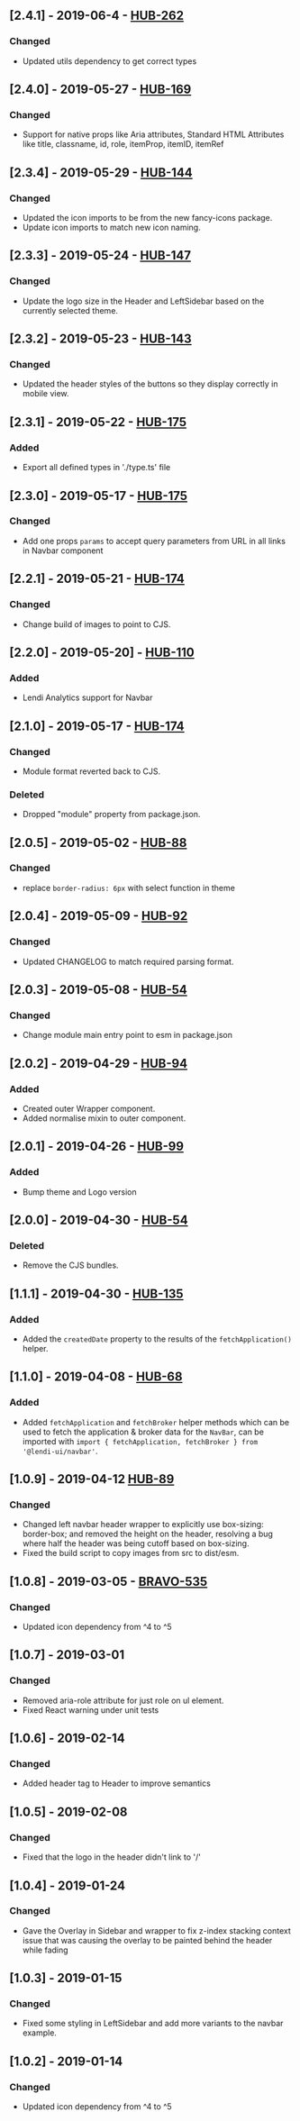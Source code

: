 ## [2.4.1] - 2019-06-4 - [HUB-262](https://creditandfinance.atlassian.net/browse/HUB-262)
### Changed
- Updated utils dependency to get correct types

## [2.4.0] - 2019-05-27 - [HUB-169](https://creditandfinance.atlassian.net/browse/HUB-169)
### Changed
- Support for native props like Aria attributes, Standard HTML Attributes like title, classname, id, role, itemProp, itemID, itemRef

## [2.3.4] - 2019-05-29 - [HUB-144](https://creditandfinance.atlassian.net/browse/HUB-144)
### Changed
- Updated the icon imports to be from the new fancy-icons package.
- Update icon imports to match new icon naming.

## [2.3.3] - 2019-05-24 - [HUB-147](https://creditandfinance.atlassian.net/browse/HUB-147)
### Changed
- Update the logo size in the Header and LeftSidebar based on the currently selected theme.

## [2.3.2] - 2019-05-23 - [HUB-143](https://creditandfinance.atlassian.net/browse/HUB-143)
### Changed
- Updated the header styles of the buttons so they display correctly in mobile view.

## [2.3.1] - 2019-05-22 - [HUB-175](https://creditandfinance.atlassian.net/browse/HUB-175)
### Added
- Export all defined types in './type.ts' file

## [2.3.0] - 2019-05-17 - [HUB-175](https://creditandfinance.atlassian.net/browse/HUB-175)
### Changed
- Add one props `params` to accept query parameters from URL in all links in Navbar component

## [2.2.1] - 2019-05-21 - [HUB-174](https://creditandfinance.atlassian.net/browse/HUB-174)
### Changed
- Change build of images to point to CJS.

## [2.2.0] - 2019-05-20] - [HUB-110](https://creditandfinance.atlassian.net/browse/HUB-110)
### Added
- Lendi Analytics support for Navbar

## [2.1.0] - 2019-05-17 - [HUB-174](https://creditandfinance.atlassian.net/browse/HUB-174)
### Changed
- Module format reverted back to CJS.

### Deleted
- Dropped "module" property from package.json.

## [2.0.5] - 2019-05-02 - [HUB-88](https://creditandfinance.atlassian.net/browse/HUB-88)
### Changed
- replace `border-radius: 6px` with select function in theme

## [2.0.4] - 2019-05-09 - [HUB-92](https://creditandfinance.atlassian.net/browse/HUB-92)
### Changed
- Updated CHANGELOG to match required parsing format.

## [2.0.3] - 2019-05-08 - [HUB-54](https://creditandfinance.atlassian.net/browse/HUB-54)
### Changed
- Change module main entry point to esm in package.json

## [2.0.2] - 2019-04-29 - [HUB-94](https://creditandfinance.atlassian.net/browse/HUB-94)
### Added
- Created outer Wrapper component.
- Added normalise mixin to outer component.

## [2.0.1] - 2019-04-26 - [HUB-99](https://creditandfinance.atlassian.net/browse/HUB-99)
### Added
- Bump theme and Logo version

## [2.0.0] - 2019-04-30 - [HUB-54](https://creditandfinance.atlassian.net/browse/HUB-54)
 
### Deleted
- Remove the CJS bundles.

## [1.1.1] - 2019-04-30 - [HUB-135](https://creditandfinance.atlassian.net/browse/HUB-135)
### Added
- Added the `createdDate` property to the results of the `fetchApplication()` helper.

## [1.1.0] - 2019-04-08 - [HUB-68](https://creditandfinance.atlassian.net/browse/HUB-68)
### Added
- Added `fetchApplication` and `fetchBroker` helper methods which can be used to fetch the application & broker data for the `NavBar`, can be imported with `import { fetchApplication, fetchBroker } from '@lendi-ui/navbar'`.

## [1.0.9] - 2019-04-12 [HUB-89](https://creditandfinance.atlassian.net/browse/HUB-89)
### Changed
- Changed left navbar header wrapper to explicitly use box-sizing: border-box; and removed the height on the header, resolving a bug where half the header was being cutoff based on box-sizing.
- Fixed the build script to copy images from src to dist/esm.

## [1.0.8] - 2019-03-05 - [BRAVO-535](https://creditandfinance.atlassian.net/browse/BRAVO-535)
### Changed
- Updated icon dependency from ^4 to ^5

## [1.0.7] - 2019-03-01
### Changed
- Removed aria-role attribute for just role on ul element.
- Fixed React warning under unit tests

## [1.0.6] - 2019-02-14
### Changed
- Added header tag to Header to improve semantics

## [1.0.5] - 2019-02-08
### Changed
- Fixed that the logo in the header didn't link to '/'

## [1.0.4] - 2019-01-24
### Changed
- Gave the Overlay in Sidebar and wrapper to fix z-index stacking context issue that was causing the overlay to be painted behind the header while fading

## [1.0.3] - 2019-01-15
### Changed
- Fixed some styling in LeftSidebar and add more variants to the navbar example.

## [1.0.2] - 2019-01-14
### Changed
- Updated icon dependency from ^4 to ^5
